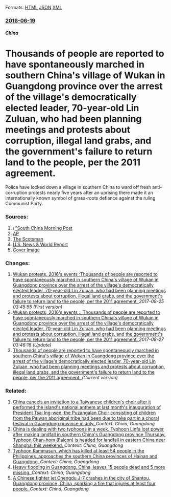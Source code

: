 
Formats: [HTML](/news/2016/06/19/thousands-of-people-are-reported-to-have-spontaneously-marched-in-southern-china-s-village-of-wukan-in-guangdong-province-over-the-arrest-of.html)  [JSON](/news/2016/06/19/thousands-of-people-are-reported-to-have-spontaneously-marched-in-southern-china-s-village-of-wukan-in-guangdong-province-over-the-arrest-of.json)  [XML](/news/2016/06/19/thousands-of-people-are-reported-to-have-spontaneously-marched-in-southern-china-s-village-of-wukan-in-guangdong-province-over-the-arrest-of.xml)  

### [2016-06-19](/news/2016/06/19/index.md)

##### China
# Thousands of people are reported to have spontaneously marched in southern China's village of Wukan in Guangdong province over the arrest of the village's democratically elected leader, 70-year-old Lin Zuluan, who had been planning meetings and protests about corruption, illegal land grabs, and the government's failure to return land to the people, per the 2011 agreement. 

Police have locked down a village in southern China to ward off fresh anti-corruption protests nearly five years after an uprising there made it an internationally known symbol of grass-roots defiance against the ruling Communist Party. 


### Sources:

1. [ (''South China Morning Post](http://www.scmp.com/news/china/policies-politics/article/1977349/villagers-china-vow-press-ahead-land-seizures-protest#)
2. [AP](http://bigstory.ap.org/article/fc4b2c90b3fa4c26https://en.wikipedia.org/w/index.php?title=Portal:Current_events/2016_June_19&action=edit&editintro=Portal:Current_events/Edit_instructions#86d6597ec307dd90/chinese-villagers-protest-after-police-detain-elected)
3. [The Scotsman](http://www.scotsman.com/news/world/chinese-police-take-control-of-village-ahead-of-protests-1-4158549)
4. [U.S. News & World Report](https://www.usnews.com/news/world/articles/2016-06-18/police-smother-chinese-village-ahead-of-planned-protest)
4. [Cover Image](http://res.cloudinary.com/jpress/image/fetch/w_300,f_auto,ar_3:2,c_fill/http://www.scotsman.com/webimage/1.4158548.1466319037!/image/image.jpg)

### Changes:

1. [Wukan protests, 2016's events :Thousands of people are reported to have spontaneously marched in southern China's village of Wukan in Guangdong province over the arrest of the village's democratically elected leader, 70-year-old Lin Zuluan, who had been planning meetings and protests about corruption, illegal land grabs, and the government's failure to return land to the people, per the 2011 agreement. ](/news/2016/06/19/wukan-protests-2016-s-events-pthousands-of-people-are-reported-to-have-spontaneously-marched-in-southern-china-s-village-of-wukan-in-gua.md) _2017-08-25 03:45:55 (First version)_
2. [Wukan protests, 2016's events :: Thousands of people are reported to have spontaneously marched in southern China's village of Wukan in Guangdong province over the arrest of the village's democratically elected leader, 70-year-old Lin Zuluan, who had been planning meetings and protests about corruption, illegal land grabs, and the government's failure to return land to the people, per the 2011 agreement. ](/news/2016/06/19/wukan-protests-2016-s-events-thousands-of-people-are-reported-to-have-spontaneously-marched-in-southern-china-s-village-of-wukan-in-guan.md) _2017-08-27 03:46:18 (Update)_
2. [Thousands of people are reported to have spontaneously marched in southern China's village of Wukan in Guangdong province over the arrest of the village's democratically elected leader, 70-year-old Lin Zuluan, who had been planning meetings and protests about corruption, illegal land grabs, and the government's failure to return land to the people, per the 2011 agreement. ](/news/2016/06/19/thousands-of-people-are-reported-to-have-spontaneously-marched-in-southern-china-s-village-of-wukan-in-guangdong-province-over-the-arrest-of.md) _(Current version)_

### Related:

1. [China cancels an invitation to a Taiwanese children's choir after it performed the island's national anthem at last month's inauguration of President Tsai Ing-wen; the Puzangalan Choir consisting of children from the Paiwan aboriginal tribe had been due to take part in a choral festival in Guangdong province in July. ](/news/2016/06/16/china-cancels-an-invitation-to-a-taiwanese-children-s-choir-after-it-performed-the-island-s-national-anthem-at-last-month-s-inauguration-of.md) _Context: China, Guangdong_
2. [China is dealing with two typhoons in a week. Typhoon Linfa lost power after making landfall in southern China's Guangdong province Thursday. Typhoon Chan-hom (Falcon) is headed for landfall in eastern China near Shanghai this weekend. ](/news/2015/07/10/china-is-dealing-with-two-typhoons-in-a-week-typhoon-linfa-lost-power-after-making-landfall-in-southern-china-s-guangdong-province-thursday.md) _Context: China, Guangdong_
3. [Typhoon Rammasun, which has killed at least 54 people in the Philippines, approaches the southern China provinces of Hainan and Guangdong. ](/news/2014/07/18/typhoon-rammasun-which-has-killed-at-least-54-people-in-the-philippines-approaches-the-southern-china-provinces-of-hainan-and-guangdong.md) _Context: China, Guangdong_
4. [Heavy flooding in Guangdong, China, leaves 15 people dead and 5 more missing. ](/news/2014/05/25/heavy-flooding-in-guangdong-china-leaves-15-people-dead-and-5-more-missing.md) _Context: China, Guangdong_
5. [A Chinese fighter jet Chengdu J-7 crashes in the city of Shantou, Guangdong province, China, sparking a fire that injures at least four people. ](/news/2012/12/4/a-chinese-fighter-jet-chengdu-j-7-crashes-in-the-city-of-shantou-guangdong-province-china-sparking-a-fire-that-injures-at-least-four-peop.md) _Context: China, Guangdong_

